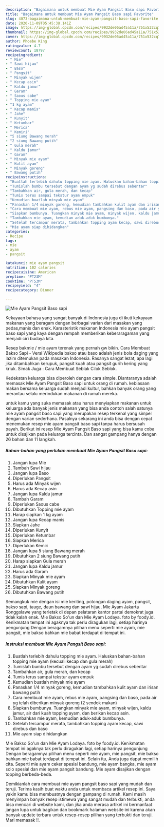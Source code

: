 ```yaml
---
description: "Bagaimana untuk membuat Mie Ayam Pangsit Baso sapi Favorite"
title: "Bagaimana untuk membuat Mie Ayam Pangsit Baso sapi Favorite"
slug: 4073-bagaimana-untuk-membuat-mie-ayam-pangsit-baso-sapi-favorite
date: 2020-11-09T05:45:38.141Z
image: https://img-global.cpcdn.com/recipes/9932de06ad45a11a/751x532cq70/mie-ayam-pangsit-baso-sapi-foto-resep-utama.jpg
thumbnail: https://img-global.cpcdn.com/recipes/9932de06ad45a11a/751x532cq70/mie-ayam-pangsit-baso-sapi-foto-resep-utama.jpg
cover: https://img-global.cpcdn.com/recipes/9932de06ad45a11a/751x532cq70/mie-ayam-pangsit-baso-sapi-foto-resep-utama.jpg
author: Phoebe King
ratingvalue: 4.7
reviewcount: 18797
recipeingredient:
- " Mie"
- " Sawi hijau"
- " Baso"
- " Pangsit"
- " Minyak wijen"
- " Kecap asin"
- " Kaldu jamur"
- " Garam"
- " Saous cabe"
- " Topping mie ayam"
- "1 kg ayam"
- " Kecap manis"
- " Jahe"
- " Kunyit"
- " Ketumbar"
- " Merica"
- " Kemiri"
- "5 siung Bawang merah"
- "2 siung Bawang putih"
- " Gula merah"
- " Kaldu jamur"
- " Garam"
- " Minyak mie ayam"
- " Kulit ayam"
- " Minyak goreng"
- " Bawang putih"
recipeinstructions:
- "Buatlah terlebih dahulu topping mie ayam. Haluskan bahan-bahan topping mie ayam (kecuali kecap dan gula merah)"
- "Tumislah bumbu tersebut dengan ayam yg sudah direbus sebentar"
- "Tambahkan air, gula merah, dan kecap"
- "Tumis terus sampai tekstur ayam empuk"
- "Kemudian buatlah minyak mie ayam"
- "Panaskan 1/4 minyak goreng, kemudian tambahkan kulit ayam dan irisan bawang putih"
- "Cara membuat mie ayam, rebus mie ayam, pangsing dan baso, pada air yg telah diberikan minyak goreng (2 sendok makan)"
- "Siapkan bumbunya. Tuangkan minyak mie ayam, minyak wijen, kaldu jamur, air dari kuah topping ayam, dan berikan kecap asin."
- "Tambahkan mie ayam, kemudian aduk-aduk bumbunya."
- "Setelah tercampur merata, tambahkan topping ayam kecap, sawi direbus dan baso"
- "Mie ayam siap dihidangkan"
categories:
- Recipe
tags:
- mie
- ayam
- pangsit

katakunci: mie ayam pangsit 
nutrition: 102 calories
recipecuisine: American
preptime: "PT23M"
cooktime: "PT53M"
recipeyield: "4"
recipecategory: Dinner

---
```



![Mie Ayam Pangsit Baso sapi](https://img-global.cpcdn.com/recipes/9932de06ad45a11a/751x532cq70/mie-ayam-pangsit-baso-sapi-foto-resep-utama.jpg)

Kekayaan bahasa yang sangat banyak di Indonesia juga di ikuti kekayaan makanan yang beragam dengan berbagai varian dari masakan yang pedas,manis dan enak. Karasteristik makanan Indonesia mie ayam pangsit baso sapi yang kaya dengan rempah memberikan keberaragaman yang menjadi ciri budaya kita.


Resep bakmie / mie ayam terenak yang pernah gw bikin. Cara Membuat Bakso Sapi - Versi Wikipedia bakso atau baso adalah jenis bola daging yang lazim ditemukan pada masakan Indonesia. Rasanya sangat lezat, apa lagi jika ditambahkan kerupuk, pangsit kuah atau pangsit gurih kering yang kriuk. Simak Juga : Cara Membuat Seblak Cilok Seblok.

Kedekatan keluarga bisa diperoleh dengan cara simple. Diantaranya adalah memasak Mie Ayam Pangsit Baso sapi untuk orang di rumah. kebiasaan makan bersama keluarga sudah menjadi kultur, bahkan banyak orang yang merantau selalu merindukan makanan di rumah mereka.

untuk kamu yang suka memasak atau harus menyiapkan makanan untuk keluarga ada banyak jenis makanan yang bisa anda contoh salah satunya mie ayam pangsit baso sapi yang merupakan resep terkenal yang simpel dengan varian sederhana. Pasalnya sekarang ini anda bisa dengan cepat menemukan resep mie ayam pangsit baso sapi tanpa harus bersusah payah.
Berikut ini resep Mie Ayam Pangsit Baso sapi yang bisa kamu coba untuk disajikan pada keluarga tercinta. Dan sangat gampang hanya dengan 26 bahan dan 11 langkah.


<!--inarticleads1-->

##### Bahan-bahan yang perlukan membuat Mie Ayam Pangsit Baso sapi:

1. Jangan lupa  Mie
1. Tambah  Sawi hijau
1. Jangan lupa  Baso
1. Diperlukan  Pangsit
1. Harus ada  Minyak wijen
1. Harus ada  Kecap asin
1. Jangan lupa  Kaldu jamur
1. Tambah  Garam
1. Diperlukan  Saous cabe
1. Dibutuhkan  Topping mie ayam
1. Harap siapkan 1 kg ayam
1. Jangan lupa  Kecap manis
1. Siapkan  Jahe
1. Diperlukan  Kunyit
1. Diperlukan  Ketumbar
1. Siapkan  Merica
1. Diperlukan  Kemiri
1. Jangan lupa 5 siung Bawang merah
1. Dibutuhkan 2 siung Bawang putih
1. Harap siapkan  Gula merah
1. Jangan lupa  Kaldu jamur
1. Harus ada  Garam
1. Siapkan  Minyak mie ayam
1. Dibutuhkan  Kulit ayam
1. Siapkan  Minyak goreng
1. Dibutuhkan  Bawang putih


Semangkuk mie dengan isi mie keriting, potongan daging ayam, pangsit, bakso sapi, tauge, daun bawang dan sawi hijau. Mie Ayam Jakarta Ronggolawe yang terletak di depan pelataran kantor partai demokrat juga tidak kalah enak. Mie Bakso So&#39;un dan Mie Ayam Lodaya. foto by foody.id. Kenikmatan tempat ini agaknya tak perlu diragukan lagi, setiap harinya pengunjung Dengan beragamnya pilihan menu seperti mie ayam, mie pangsit, mie bakso bahkan mie babat terdapat di tempat ini. 

<!--inarticleads2-->

##### Instruksi membuat  Mie Ayam Pangsit Baso sapi:

1. Buatlah terlebih dahulu topping mie ayam. Haluskan bahan-bahan topping mie ayam (kecuali kecap dan gula merah)
1. Tumislah bumbu tersebut dengan ayam yg sudah direbus sebentar
1. Tambahkan air, gula merah, dan kecap
1. Tumis terus sampai tekstur ayam empuk
1. Kemudian buatlah minyak mie ayam
1. Panaskan 1/4 minyak goreng, kemudian tambahkan kulit ayam dan irisan bawang putih
1. Cara membuat mie ayam, rebus mie ayam, pangsing dan baso, pada air yg telah diberikan minyak goreng (2 sendok makan)
1. Siapkan bumbunya. Tuangkan minyak mie ayam, minyak wijen, kaldu jamur, air dari kuah topping ayam, dan berikan kecap asin.
1. Tambahkan mie ayam, kemudian aduk-aduk bumbunya.
1. Setelah tercampur merata, tambahkan topping ayam kecap, sawi direbus dan baso
1. Mie ayam siap dihidangkan


Mie Bakso So&#39;un dan Mie Ayam Lodaya. foto by foody.id. Kenikmatan tempat ini agaknya tak perlu diragukan lagi, setiap harinya pengunjung Dengan beragamnya pilihan menu seperti mie ayam, mie pangsit, mie bakso bahkan mie babat terdapat di tempat ini. Selain itu, Anda juga dapat memilih cita. Seperti mie ayam ceker spesial bandung, mie ayam bangka, mie ayam solo spesial dan mie ayam pangsit bandung. Mie ayam disajikan dengan topping berbeda-beda. 

Demikianlah cara membuat mie ayam pangsit baso sapi yang mudah dan teruji. Terima kasih buat waktu anda untuk membaca artikel resep ini. Saya yakin kamu bisa membuatnya dengan gampang di rumah. Kami masih menyimpan banyak resep istimewa yang sangat mudah dan terbukti, anda bisa mencari di website kami, dan jika anda merasa artikel ini bermanfaat jangan lupa untuk bagikan dan bookmark halaman website ini karena akan banyak update terbaru untuk resep-resep pilihan yang terbukti dan teruji. Mari memasak !!. 
